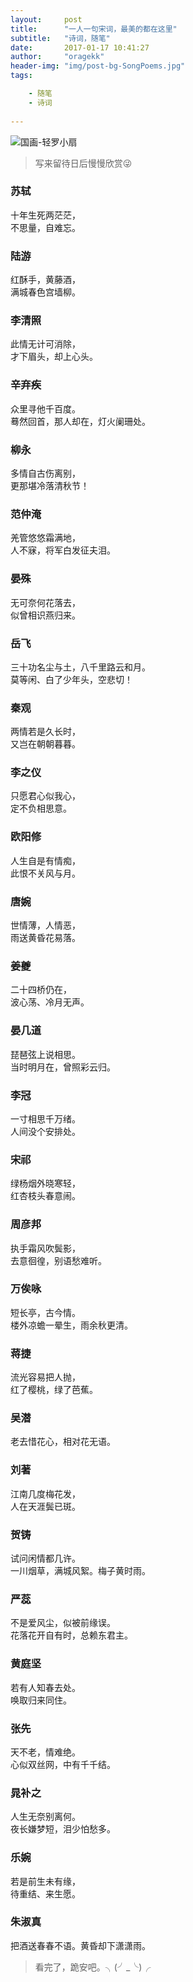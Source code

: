 ```yaml
---
layout:     post
title:      "一人一句宋词，最美的都在这里"
subtitle:   "诗词，随笔"
date:       2017-01-17 10:41:27
author:     "oragekk"
header-img: "img/post-bg-SongPoems.jpg"
tags:

    - 随笔
    - 诗词          
     
---
```

![国画-轻罗小扇](http://img1.ph.126.net/-sEd75TRJxT-HbT6X5ZfAg==/893683051156742413.jpg)

> 写来留待日后慢慢欣赏😜

### 苏轼
十年生死两茫茫，  
不思量，自难忘。



### 陆游
红酥手，黄藤酒，  
满城春色宫墙柳。



### 李清照
此情无计可消除，  
才下眉头，却上心头。



### 辛弃疾
众里寻他千百度。  
蓦然回首，那人却在，灯火阑珊处。



### 柳永
多情自古伤离别，  
更那堪冷落清秋节！



### 范仲淹
羌管悠悠霜满地，  
人不寐，将军白发征夫泪。



### 晏殊
无可奈何花落去，  
似曾相识燕归来。



### 岳飞
三十功名尘与土，八千里路云和月。  
莫等闲、白了少年头，空悲切！



### 秦观
两情若是久长时，  
又岂在朝朝暮暮。



### 李之仪
只愿君心似我心，  
定不负相思意。



### 欧阳修
人生自是有情痴，  
此恨不关风与月。



### 唐婉
世情薄，人情恶，  
雨送黄昏花易落。



### 姜夔
二十四桥仍在，  
波心荡、冷月无声。



### 晏几道
琵琶弦上说相思。  
当时明月在，曾照彩云归。



### 李冠
一寸相思千万绪。  
人间没个安排处。



### 宋祁
绿杨烟外晓寒轻，  
红杏枝头春意闹。



### 周彦邦
执手霜风吹鬓影，  
去意徊徨，别语愁难听。



### 万俟咏
短长亭，古今情。  
楼外凉蟾一晕生，雨余秋更清。



### 蒋捷
流光容易把人抛，  
红了樱桃，绿了芭蕉。



### 吴潜
老去惜花心，相对花无语。



### 刘著
江南几度梅花发，  
人在天涯鬓已斑。



### 贺铸
试问闲情都几许。  
一川烟草，满城风絮。梅子黄时雨。



### 严蕊
不是爱风尘，似被前缘误。  
花落花开自有时，总赖东君主。



### 黄庭坚
若有人知春去处。  
唤取归来同住。



### 张先
天不老，情难绝。  
心似双丝网，中有千千结。



### 晁补之
人生无奈别离何。  
夜长嫌梦短，泪少怕愁多。



### 乐婉
若是前生未有缘，  
待重结、来生愿。


### 朱淑真
把酒送春春不语。黄昏却下潇潇雨。




> 看完了，跪安吧。╮(╯_╰)╭